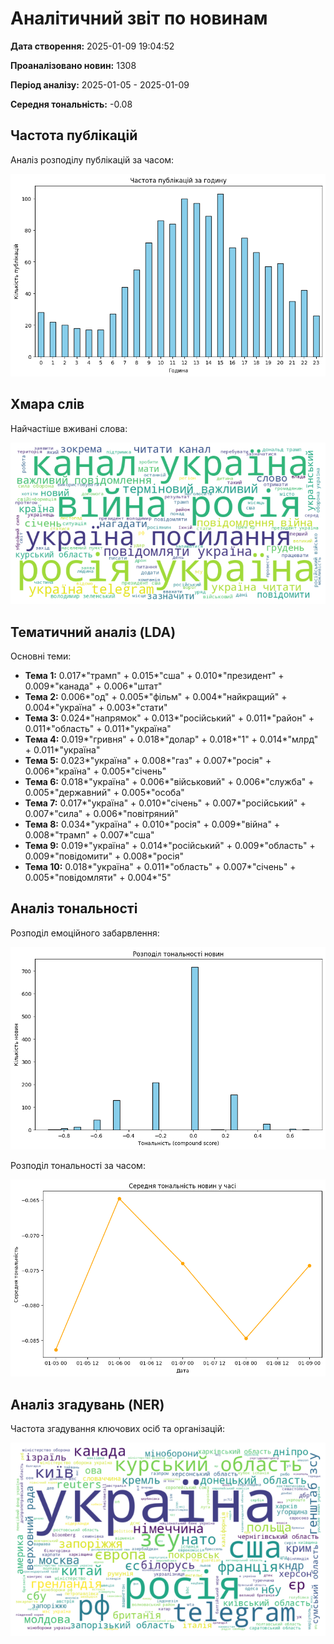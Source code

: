 # Аналітичний звіт по новинам

**Дата створення:** 2025-01-09 19:04:52

**Проаналізовано новин:** 1308

**Період аналізу:** 2025-01-05 - 2025-01-09

**Середня тональність:** -0.08

## Частота публікацій
Аналіз розподілу публікацій за часом:

![Частота публікацій](reports/publication_freq.png)

## Хмара слів
Найчастіше вживані слова:

![Хмара слів](reports/wordcloud.png)

## Тематичний аналіз (LDA)
Основні теми:

- **Тема 1:** 0.017*"трамп" + 0.015*"сша" + 0.010*"президент" + 0.009*"канада" + 0.006*"штат"
- **Тема 2:** 0.006*"од" + 0.005*"фільм" + 0.004*"найкращий" + 0.004*"україна" + 0.003*"стати"
- **Тема 3:** 0.024*"напрямок" + 0.013*"російський" + 0.011*"район" + 0.011*"область" + 0.011*"україна"
- **Тема 4:** 0.019*"гривня" + 0.018*"долар" + 0.018*"1" + 0.014*"млрд" + 0.011*"україна"
- **Тема 5:** 0.023*"україна" + 0.008*"газ" + 0.007*"росія" + 0.006*"країна" + 0.005*"січень"
- **Тема 6:** 0.018*"україна" + 0.006*"військовий" + 0.006*"служба" + 0.005*"державний" + 0.005*"особа"
- **Тема 7:** 0.017*"україна" + 0.010*"січень" + 0.007*"російський" + 0.007*"сила" + 0.006*"повітряний"
- **Тема 8:** 0.034*"україна" + 0.010*"росія" + 0.009*"війна" + 0.008*"трамп" + 0.007*"сша"
- **Тема 9:** 0.019*"україна" + 0.014*"російський" + 0.009*"область" + 0.009*"повідомити" + 0.008*"росія"
- **Тема 10:** 0.018*"україна" + 0.011*"область" + 0.007*"січень" + 0.005*"повідомляти" + 0.004*"5"

## Аналіз тональності
Розподіл емоційного забарвлення:

![Аналіз тональності](reports/all_tonality.png)

Розподіл тональності за часом:

![Тональність за часом](reports/tonality_per_time.png)

## Аналіз згадувань (NER)
Частота згадування ключових осіб та організацій:

![NER Аналіз](reports/ner_visualization.png)

